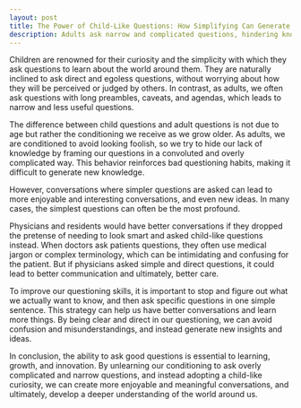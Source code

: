 ```yaml
---
layout: post
title: The Power of Child-Like Questions: How Simplifying Can Generate New Insights
description: Adults ask narrow and complicated questions, hindering knowledge. Adopting child-like curiosity can lead to more enjoyable conversations and new ideas. Physicians need to simplify communication for better care. Learn how to ask better questions and generate new insights.
---
```


Children are renowned for their curiosity and the simplicity with which they ask questions to learn about the world around them. They are naturally inclined to ask direct and egoless questions, without worrying about how they will be perceived or judged by others. In contrast, as adults, we often ask questions with long preambles, caveats, and agendas, which leads to narrow and less useful questions.

The difference between child questions and adult questions is not due to age but rather the conditioning we receive as we grow older. As adults, we are conditioned to avoid looking foolish, so we try to hide our lack of knowledge by framing our questions in a convoluted and overly complicated way. This behavior reinforces bad questioning habits, making it difficult to generate new knowledge.

However, conversations where simpler questions are asked can lead to more enjoyable and interesting conversations, and even new ideas. In many cases, the simplest questions can often be the most profound.

Physicians and residents would have better conversations if they dropped the pretense of needing to look smart and asked child-like questions instead. When doctors ask patients questions, they often use medical jargon or complex terminology, which can be intimidating and confusing for the patient. But if physicians asked simple and direct questions, it could lead to better communication and ultimately, better care.

To improve our questioning skills, it is important to stop and figure out what we actually want to know, and then ask specific questions in one simple sentence. This strategy can help us have better conversations and learn more things. By being clear and direct in our questioning, we can avoid confusion and misunderstandings, and instead generate new insights and ideas.

In conclusion, the ability to ask good questions is essential to learning, growth, and innovation. By unlearning our conditioning to ask overly complicated and narrow questions, and instead adopting a child-like curiosity, we can create more enjoyable and meaningful conversations, and ultimately, develop a deeper understanding of the world around us.

